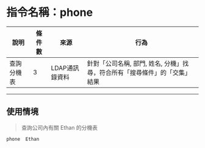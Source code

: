 # 指令名稱：phone

| 說明 | 條件數 | 來源 | 行為 |
| --- | --- | --- | --- |
| 查詢分機表 | 3 | LDAP通訊錄資料 | 針對「公司名稱, 部門, 姓名, 分機」找尋，符合所有「搜尋條件」的「交集」結果|
---

## 使用情境

> 查詢公司內有關 Ethan 的分機表

```
phone  Ethan
```










